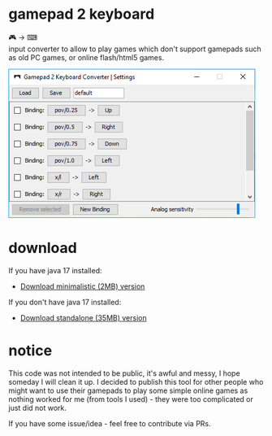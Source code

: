 # gamepad 2 keyboard
🎮 -> ⌨ \
input converter to allow to play games which don't support gamepads such as old PC games, or online flash/html5 games.

![](doc/img.png)

# download
If you have java 17 installed:

- [Download minimalistic (2MB) version](https://github.com/oxcafedead/gamepad2keyboard/releases/download/v0.0.3/gamepad2keyboard-0.0.3-nojava.zip)

If you don't have java 17 installed:

- [Download standalone (35MB) version](https://github.com/oxcafedead/gamepad2keyboard/releases/download/v0.0.3/gamepad2keyboard-0.0.3.zip)

# notice
This code was not intended to be public, it's awful and messy, I hope someday I will clean it up. I decided to publish this tool for other people who might want to use their gamepads to play some simple online games as nothing worked for me (from tools I used) - they were too complicated or just did not work.

If you have some issue/idea - feel free to contribute via PRs.
